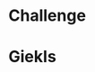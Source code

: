 # Challenge

# GiekIs

[](https://xe1gyq.gitbooks.io/grove-indoor-environment-kit-intelligent-system/content/)